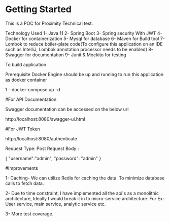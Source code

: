 # Getting Started

This is a POC for Proximity Technical test. 

Technology Used
1- Java 11
2- Spring Boot
3- Spring security With JWT
4- Docker for containerization
5- Mysql for database
6- Maven for Build tool
7- Lombok to reduce boiler-plate code(To configure this application on an IDE such as IntelliJ, Lombok annotation processor needs to be enabled)
8- Swagger for documentation
9- Junit & Mockito for testing

To build application

Prerequisite
     Docker Engine should be up and running to run this application as docker container

1 - docker-compose up -d

#For API Documentation

Swagger documentation can be accessed on the below url

   http://localhost:8080/swagger-ui.html


#For JWT Token

http://localhost:8080/authenticate

Request Type: Post
Request Body : 

{
"username":"admin",
"password": "admin"
}


#Improvements

1- Caching- We can utilize Redis for caching the data. To minimize database calls to fetch data.

2- Due to time constraint, I have implemented all the api's as a monolithic architecture, Ideally I would break it in to micro-service 
architecture.
For Ex: User service, main service, analytic service etc.

3- More test coverage.




